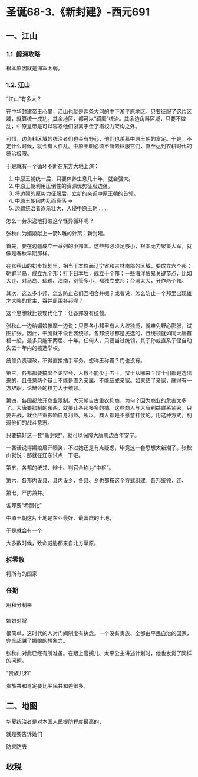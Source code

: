 # 圣诞68-3.《新封建》-西元691

## 一、江山

### 1.1. 鲸海攻略

根本原因就是海军太弱。

### 1.2. 江山

“江山”有多大？

在中华封建帝王心里，江山也就是两条大河的中下游平原地区。只要征服了这片区域，就算统一成功。其余地区，都可以“羁縻”统治。其余边角料区域，只要不做乱，中原皇帝是可以容忍他们游离于金字塔权力架构之外。

可惜，边角料区域的统治者们也会有野心，他们也羡慕中原王朝的富足。于是，不定什么时候，就会有人作乱。中原王朝必须不断去征服它们，直至达到农耕时代的统治极限。

于是就有一个循环不断在东方大地上演：

1. 中原王朝统一后，只要休养生息几十年，就会强大。
2. 中原王朝利用压倒性的资源优势征服边疆。
3. 将边疆的原势力征服后，立新的亲近中原王朝的首领。
4. 中原王朝因内乱而衰落 =>
5. 边疆统治者逐渐壮大，入侵中原王朝
……

怎么一劳永逸地打破这个怪异循环呢？

张秋山为媚娘献上一箭N雕的计策：新封建。

首先，要在边疆成立一系列的小邦国。这些邦必须足够小，根本无力聚集大军，就像是春秋早期那样。

在张秋山的初步规划里，相当于本位面辽宁省和吉林南部的区域，要成立六个邦；朝鲜半岛，成立九个邦；打下日本后，成立十个邦；一些海洋贸易关键节点，比如大连、对马岛、琉球、海南，别管多小，都独立成邦；台湾太大，分作两个邦。

其次，这么多小邦，怎么防止它们互相合并呢？或者说，怎么防止一个邦里出现雄才大略的君主，吞并周围各邦呢？

这个思想就比较现代化了：让各邦没有统领。

张秋山一边给媚娘按摩一边说：只要各小邦里有人大权独揽，就难免野心膨胀，试图扩张。因此，干脆就不设世袭统领。各邦统领都是民选的，且统领就如同大唐首相一般，最多只能干两届、十年。任何人，只要当过统领，其子孙或直系子侄自动失去十年内的被选举权。

统领负责理政，不得直接插手军务。想称王称霸？门也没有。

第三，各邦都要搞出个论辩会，人数不能少于五十。辩士从哪来？辩士们都是选出来的，且任意两个辩士不能是直系亲属、不能结成亲家。如果结了亲家，就得有一方辞职。论辩会的权力大于统领。

第四，各国都放开商业限制。大天朝自古重农抑商，为何？因为商业的危害太多了。大唐要抑制的东西，就要让各邦多多的搞。这些商人与大唐利益联系紧密，只要开战，就会严重影响自身利益。所以，商人都是不愿意打仗的。用这种方式，削弱他们的战斗意志。

只要搞好这一套“新封建”，就可以保障大唐周边百年安宁。

一番话说得媚娘眉开眼笑，不过她还是有点疑虑，毕竟这一套思想太新潮了。张秋山就说：那就在辽东试点一下吧。

第五，各邦的统领、辩士、判官合称为“中枢”。

第六，各邦内设县，县内设乡，各县、乡也都按这个方式组建。各邦统领，连、

第七，严防兼并。



各邦要“希腊化”



中原王朝这片土地是东亚最好、最富庶的土地，

于是就会有一个

大多数时候，致命威胁都来自北方草原。

### 拆零散

将所有的国家

### 任期

用积分制来

### 

媚娘对将

很简单，这时代的人对门阀制度有执念。一个没有贵族、全都由平民自治的国家，完全超越了媚娘的想象力。

张秋山对此已经有所准备。在跟上官婉儿、太平公主讲述计划时，他也发觉了同样的问题。

“贵族共和”

贵族共和肯定要比平民共和差很多，

## 二、地图

华夏统治者是对本国人民提防程度最高的，

就是要告诉她们

防来防去

## 收税

